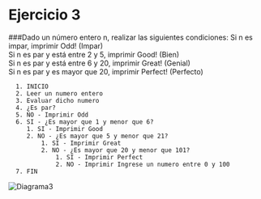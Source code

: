# Ejercicio 3
###Dado un número entero n, realizar las siguientes condiciones:
Si n es impar, imprimir Odd! (Impar)  
Si n es par y está entre 2 y 5, imprimir Good! (Bien)  
Si n es par y está entre 6 y 20, imprimir Great! (Genial)  
Si n es par y es mayor que 20, imprimir Perfect! (Perfecto)  

      1. INICIO
      2. Leer un numero entero
      3. Evaluar dicho numero
      4. ¿Es par?
      5. NO - Imprimir Odd
      6. SI - ¿Es mayor que 1 y menor que 6?
         1. SI - Imprimir Good
         2. NO - ¿Es mayor que 5 y menor que 21?
             1. SI - Imprimir Great
             2. NO - ¿Es mayor que 20 y menor que 101?
                 1. SI - Imprimir Perfect
                 2. NO - Imprimir Ingrese un numero entre 0 y 100
      7. FIN

![Diagrama3](http://i67.tinypic.com/b8okl2.jpg)
